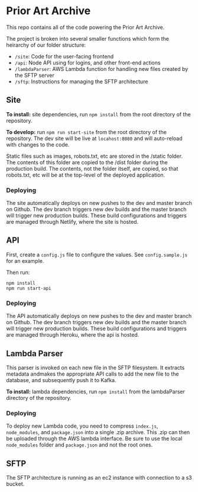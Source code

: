 # Prior Art Archive

This repo contains all of the code powering the Prior Art Archive.

The project is broken into several smaller functions which form the heirarchy of our folder structure:

- `/site`: Code for the user-facing frontend
- `/api`: Node API using for logins, and other front-end actions
- `/lambdaParser`: AWS Lambda function for handling new files created by the SFTP server
- `/sftp`: Instructions for managing the SFTP architecture

## Site
**To install:** site dependencies, run `npm install` from the root directory of the repository.

**To develop:** run `npm run start-site` from the root directory of the repository. The dev site will be live at `locahost:8080` and will auto-reload with changes to the code.

Static files such as images, robots.txt, etc are stored in the /static folder. The contents of this folder are copied to the /dist folder during the production build. The contents, not the folder itself, are copied, so that robots.txt, etc will be at the top-level of the deployed application.

### Deploying
The site automatically deploys on new pushes to the dev and master branch on Github. The dev branch triggers new dev builds and the master branch will trigger new production builds. These build configurations and triggers are managed through Netlify, where the site is hosted.

## API

First, create a `config.js` file to configure the values. See `config.sample.js` for an example.

Then run:

```
npm install
npm run start-api
```

### Deploying
The API automatically deploys on new pushes to the dev and master branch on Github. The dev branch triggers new dev builds and the master branch will trigger new production builds. These build configurations and triggers are managed through Heroku, where the api is hosted.

## Lambda Parser
This parser is invoked on each new file in the SFTP filesystem. It extracts metadata andmakes the appropriate API calls to add the new file to the database, and subsequently push it to Kafka.

**To install:** lambda dependencies, run `npm install` from the lambdaParser directory of the repository.

### Deploying
To deploy new Lambda code, you need to compress `index.js`, `node_modules`, and `package.json` into a single .zip archive. This .zip can then be uploaded through the AWS lambda interface. Be sure to use the local `node_modules` folder and `package.json` and not the root ones.

## SFTP
The SFTP architecture is running as an ec2 instance with connection to a s3 bucket.